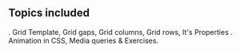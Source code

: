## Topics included
. Grid Template, Grid gaps, Grid columns, Grid rows, It's Properties
. Animation in CSS, Media queries & Exercises.